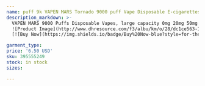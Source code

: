 ```yaml
---
name: puff 9k VAPEN MARS Tornado 9000 puff Vape Disposable E-cigarettes puff 9000 18ml Prefilled 600mah Rechargeable Battery Mesh Coil RGB light Vape Pen
description_markdown: >-
  VAPEN MARS 9000 Puffs Disposable Vapes, large capacity 0mg 20mg 50mg strength devices, it comes with a rechargeable Type-C port at the buttom of the device Mesh Coil, RGB Light, No leaking , 600mah Rechargeable Type-c good-quality battery last long time,If you have any need ,please feel free to contact us. please choose the flavor you need and remark in the order, and contact us if necessary. If you don't choose and Remark the flavor, we will choose the popular favors and ship it to you..syi
  ![Product Image](http://www.dhresource.com/f3/albu/km/o/28/dc1ce563-165a-4669-aaa6-eec90d0621e8.jpg)
  [![Buy Now](https://img.shields.io/badge/Buy%20Now-blue?style=for-the-badge&logo=none)](https://www.anrdoezrs.net/click-100820740-14451685?url=http%3A%2F%2Fwww.dhgate.com%2Fproduct%2Fpyrex-stainless-steel-bud-touch-ce3-cartridges%2F395555249.html)

garment_type:
price: '6.50 USD'
sku: 395555249
stock: in stock
sizes:

---
```

